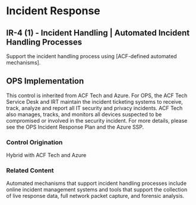 # Incident Response
## IR-4 (1) - Incident Handling | Automated Incident Handling Processes

Support the incident handling process using [ACF-defined automated mechanisms].

## OPS Implementation

This control is inherited from ACF Tech and Azure. For OPS, the ACF Tech Service Desk and IRT maintain the incident ticketing systems to receive, track, analyze and report all IT security and privacy incidents. ACF Tech also manages, tracks, and monitors all devices suspected to be compromised or involved in the security incident. For more details, please see the OPS Incident Response Plan and the Azure SSP. 


### Control Origination

Hybrid with ACF Tech  and Azure

### Related Content

Automated mechanisms that support incident handling processes include online incident management systems and tools that support the collection of live response data, full network packet capture, and forensic analysis.

